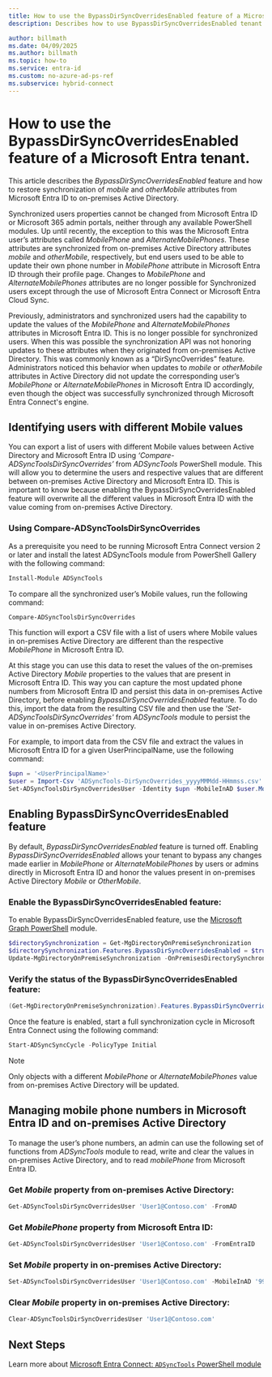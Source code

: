 ```yaml
---
title: How to use the BypassDirSyncOverridesEnabled feature of a Microsoft Entra tenant
description: Describes how to use BypassDirSyncOverridesEnabled tenant feature to restore synchronization of Mobile and OtherMobile attributes from on-premises Active Directory.

author: billmath
ms.date: 04/09/2025
ms.author: billmath
ms.topic: how-to
ms.service: entra-id
ms.custom: no-azure-ad-ps-ref
ms.subservice: hybrid-connect
---
```


# How to use the BypassDirSyncOverridesEnabled feature of a Microsoft Entra tenant.

This article describes the *BypassDirSyncOverridesEnabled*  feature and how to restore synchronization of _mobile_ and _otherMobile_ attributes from Microsoft Entra ID to on-premises Active Directory.

Synchronized users properties cannot be changed from Microsoft Entra ID or Microsoft 365 admin portals, neither through any available PowerShell modules. Up until recently, the exception to this was the Microsoft Entra user’s attributes called _MobilePhone_ and _AlternateMobilePhones_. These attributes are synchronized from on-premises Active Directory attributes _mobile_ and _otherMobile_, respectively, but end users used to be able to update their own phone number in _MobilePhone_ attribute in Microsoft Entra ID through their profile page. Changes to _MobilePhone_ and _AlternateMobilePhones_ attributes are no longer possible for Synchronized users except through the use of Microsoft Entra Connect or Microsoft Entra Cloud Sync. 

Previously, administrators and synchronized users had the capability to update the values of the  _MobilePhone_ and _AlternateMobilePhones_ attributes in Microsoft Entra ID. This is no longer possible for synchronized users. When this was possible the synchronization API was not honoring updates to these attributes when they originated from on-premises Active Directory. This was commonly known as a “DirSyncOverrides” feature. Administrators noticed this behavior when updates to _mobile_ or _otherMobile_ attributes in Active Directory did not update the corresponding user’s _MobilePhone_ or _AlternateMobilePhones_ in Microsoft Entra ID accordingly, even though the object was successfully synchronized through Microsoft Entra Connect's engine.

## Identifying users with different Mobile values

You can export a list of users with different Mobile values between Active Directory and Microsoft Entra ID using *‘Compare-ADSyncToolsDirSyncOverrides’* from *ADSyncTools* PowerShell module. This will allow you to determine the users and respective values that are different between on-premises Active Directory and Microsoft Entra ID. This is important to know because enabling the BypassDirSyncOverridesEnabled feature will overwrite all the different values in Microsoft Entra ID with the value coming from on-premises Active Directory.


### Using Compare-ADSyncToolsDirSyncOverrides

As a prerequisite you need to be running Microsoft Entra Connect version 2 or later and install the latest ADSyncTools module from PowerShell Gallery with the following command:

```powershell
Install-Module ADSyncTools 
```

To compare all the synchronized user’s Mobile values, run the following command:

```powershell
Compare-ADSyncToolsDirSyncOverrides
```

This function will export a CSV file with a list of users where Mobile values in on-premises Active Directory are different than the respective _MobilePhone_ in Microsoft Entra ID.

At this stage you can use this data to reset the values of the on-premises Active Directory *Mobile* properties to the values that are present in Microsoft Entra ID. This way you can capture the most updated phone numbers from Microsoft Entra ID and persist this data in on-premises Active Directory, before enabling *BypassDirSyncOverridesEnabled* feature. To do this, import the data from the resulting CSV file and then use the *'Set-ADSyncToolsDirSyncOverrides'* from *ADSyncTools* module to persist the value in on-premises Active Directory.

For example, to import data from the CSV file and extract the values in Microsoft Entra ID for a given UserPrincipalName, use the following command:

```powershell
$upn = '<UserPrincipalName>' 
$user = Import-Csv 'ADSyncTools-DirSyncOverrides_yyyyMMMdd-HHmmss.csv' | where UserPrincipalName -eq $upn | select UserPrincipalName,MobileInEntra  
Set-ADSyncToolsDirSyncOverridesUser -Identity $upn -MobileInAD $user.MobileInEntra
```

## Enabling BypassDirSyncOverridesEnabled feature

By default, *BypassDirSyncOverridesEnabled* feature is turned off. Enabling *BypassDirSyncOverridesEnabled* allows your tenant to bypass any changes made earlier in *MobilePhone* or *AlternateMobilePhones* by users or admins directly in Microsoft Entra ID and honor the values present in on-premises Active Directory *Mobile* or *OtherMobile*.

### Enable the BypassDirSyncOverridesEnabled feature:

To enable BypassDirSyncOverridesEnabled feature, use the [Microsoft Graph PowerShell](/powershell/microsoftgraph/overview) module.

```powershell
$directorySynchronization = Get-MgDirectoryOnPremiseSynchronization
$directorySynchronization.Features.BypassDirSyncOverridesEnabled = $true
Update-MgDirectoryOnPremiseSynchronization -OnPremisesDirectorySynchronizationId $directorySynchronization.Id -Features $directorySynchronization.Features
```

### Verify the status of the BypassDirSyncOverridesEnabled feature:

```powershell
(Get-MgDirectoryOnPremiseSynchronization).Features.BypassDirSyncOverridesEnabled
```

Once the feature is enabled, start a full synchronization cycle in Microsoft Entra Connect using the following command:

```powershell
Start-ADSyncSyncCycle -PolicyType Initial
```

>[!NOTE]
>Only objects with a different *MobilePhone* or *AlternateMobilePhones* value from on-premises Active Directory will be updated.

<a name='managing-mobile-phone-numbers-in-azure-ad-and-on-premises-active-directory'></a>

## Managing mobile phone numbers in Microsoft Entra ID and on-premises Active Directory

To manage the user’s phone numbers, an admin can use the following set of functions from *ADSyncTools* module to read, write and clear the values in on-premises Active Directory, and to read _mobilePhone_ from Microsoft Entra ID.

### Get _Mobile_ property from on-premises Active Directory:

```powershell
Get-ADSyncToolsDirSyncOverridesUser 'User1@Contoso.com' -FromAD
```

<a name='get-mobilephone-property-from-entra-id'></a>

### Get _MobilePhone_ property from Microsoft Entra ID:

```powershell
Get-ADSyncToolsDirSyncOverridesUser 'User1@Contoso.com' -FromEntraID
```

### Set _Mobile_ property in on-premises Active Directory:

```powershell
Set-ADSyncToolsDirSyncOverridesUser 'User1@Contoso.com' -MobileInAD '999888777'
```

### Clear _Mobile_ property in on-premises Active Directory:

```powershell
Clear-ADSyncToolsDirSyncOverridesUser 'User1@Contoso.com'
```

## Next Steps

Learn more about [Microsoft Entra Connect: `ADSyncTools` PowerShell module](reference-connect-adsynctools.md)
